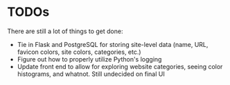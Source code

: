 TODOs
===========================

There are still a lot of things to get done:
* Tie in Flask and PostgreSQL for storing site-level data (name, URL, favicon colors, site colors, categories, etc.)
* Figure out how to properly utilize Python's logging
* Update front end to allow for exploring website categories, seeing color histograms, and whatnot. Still undecided on final UI

